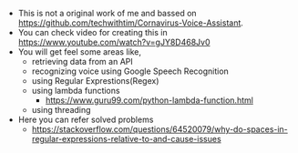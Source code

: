 * This is not a original work of me and bassed on https://github.com/techwithtim/Cornavirus-Voice-Assistant.
* You can check video for creating this in https://www.youtube.com/watch?v=gJY8D468Jv0
* You will get feel some areas like,
  * retrieving data from an API
  * recognizing voice using Google Speech Recognition
  * using Regular Exprestions(Regex)
  * using lambda functions
    * https://www.guru99.com/python-lambda-function.html
  * using threading
* Here you can refer solved problems
  * https://stackoverflow.com/questions/64520079/why-do-spaces-in-regular-expressions-relative-to-and-cause-issues
